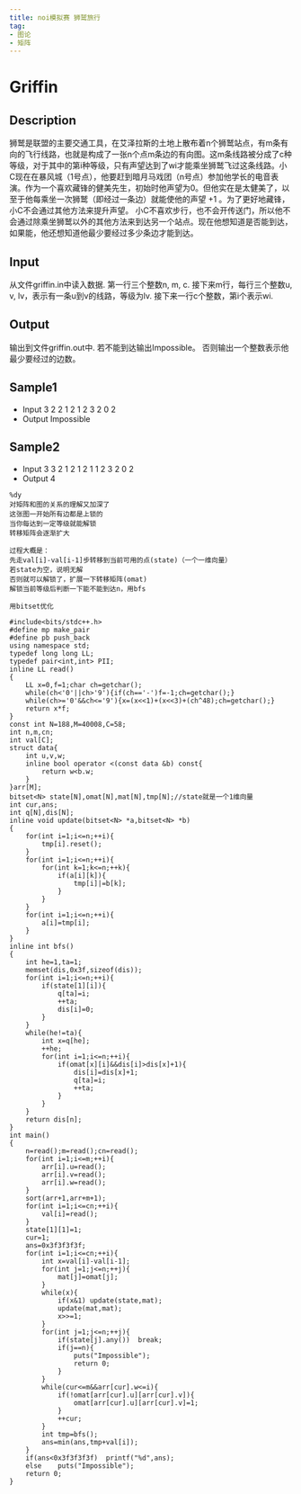 ```yaml
---
title: noi模拟赛 狮鹫旅行
tag:
- 图论
- 矩阵
---
```


# Griffin
##  Description
狮鹫是联盟的主要交通工具，在艾泽拉斯的土地上散布着n个狮鹫站点，有m条有向的飞行线路，也就是构成了一张n个点m条边的有向图。这m条线路被分成了c种等级，对于其中的第i种等级，只有声望达到了wi才能乘坐狮鹫飞过这条线路。小C现在在暴风城（1号点），他要赶到暗月马戏团（n号点）参加他学长的电音表演。作为一个喜欢藏锋的健美先生，初始时他声望为0。但他实在是太健美了，以至于他每乘坐一次狮鹫（即经过一条边）就能使他的声望 +1 。为了更好地藏锋，小C不会通过其他方法来提升声望。 小C不喜欢步行，也不会开传送门，所以他不会通过除乘坐狮鹫以外的其他方法来到达另一个站点。现在他想知道是否能到达，如果能，他还想知道他最少要经过多少条边才能到达。
<!--more-->
## Input
从文件griffin.in中读入数据.
第一行三个整数n, m, c.
接下来m行，每行三个整数u, v, lv，表示有一条u到v的线路，等级为lv.
接下来一行c个整数，第i个表示wi.
## Output
输出到文件griffin.out中.
若不能到达输出Impossible。
否则输出一个整数表示他最少要经过的边数。
## Sample1
- Input
3 2 2
1 2 1
2 3 2
0 2
- Output
Impossible
## Sample2
- Input
3 3 2
1 2 1
2 1 1
2 3 2
0 2
- Output
4

```
%dy
对矩阵和图的关系的理解又加深了
这张图一开始所有边都是上锁的
当你每达到一定等级就能解锁
转移矩阵会逐渐扩大

过程大概是：
先走val[i]-val[i-1]步转移到当前可用的点(state)（一个一维向量）
若state为空，说明无解
否则就可以解锁了，扩展一下转移矩阵(omat)
解锁当前等级后判断一下能不能到达n，用bfs

用bitset优化
```

```
#include<bits/stdc++.h>
#define mp make_pair
#define pb push_back
using namespace std;
typedef long long LL;
typedef pair<int,int> PII;
inline LL read()
{
	LL x=0,f=1;char ch=getchar();
	while(ch<'0'||ch>'9'){if(ch=='-')f=-1;ch=getchar();}
	while(ch>='0'&&ch<='9'){x=(x<<1)+(x<<3)+(ch^48);ch=getchar();}
	return x*f;
}
const int N=188,M=40008,C=58;
int n,m,cn;
int val[C];
struct data{
	int u,v,w;
	inline bool operator <(const data &b) const{
		return w<b.w;
	}
}arr[M];
bitset<N> state[N],omat[N],mat[N],tmp[N];//state就是一个1维向量 
int cur,ans;
int q[N],dis[N];
inline void update(bitset<N> *a,bitset<N> *b)
{
	for(int i=1;i<=n;++i){
		tmp[i].reset();
	}
	for(int i=1;i<=n;++i){
		for(int k=1;k<=n;++k){
			if(a[i][k]){
				tmp[i]|=b[k];
			}
		}
	}
	for(int i=1;i<=n;++i){
		a[i]=tmp[i];
	}
} 
inline int bfs()
{
	int he=1,ta=1;
	memset(dis,0x3f,sizeof(dis));
	for(int i=1;i<=n;++i){
		if(state[1][i]){
			q[ta]=i;
			++ta;
			dis[i]=0;
		}
	}
	while(he!=ta){
		int x=q[he];
		++he;
		for(int i=1;i<=n;++i){
			if(omat[x][i]&&dis[i]>dis[x]+1){
				dis[i]=dis[x]+1;
				q[ta]=i;
				++ta;
			} 
		} 
	}
	return dis[n];
}
int main()
{
	n=read();m=read();cn=read();
	for(int i=1;i<=m;++i){
		arr[i].u=read();
		arr[i].v=read();
		arr[i].w=read();
	}
	sort(arr+1,arr+m+1);
	for(int i=1;i<=cn;++i){
		val[i]=read();
	}
	state[1][1]=1;
	cur=1;
	ans=0x3f3f3f3f;
	for(int i=1;i<=cn;++i){
		int x=val[i]-val[i-1];
		for(int j=1;j<=n;++j){
			mat[j]=omat[j];
		} 
		while(x){
			if(x&1)	update(state,mat);
			update(mat,mat);
			x>>=1; 
		} 
		for(int j=1;j<=n;++j){
			if(state[j].any())	break;
			if(j==n){
				puts("Impossible");
				return 0;
			}
		}
		while(cur<=m&&arr[cur].w<=i){
			if(!omat[arr[cur].u][arr[cur].v]){
				omat[arr[cur].u][arr[cur].v]=1;
			}
			++cur;
		}
		int tmp=bfs();
		ans=min(ans,tmp+val[i]);
	}
	if(ans<0x3f3f3f3f)	printf("%d",ans);
	else	puts("Impossible");
	return 0;
}
```
